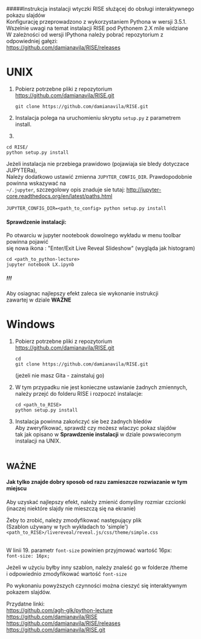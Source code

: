 #####Instrukcja instalacji wtyczki RISE służącej do obsługi interaktywnego pokazu slajdów<br>
Konfigurację przeprowadzono z wykorzystaniem Pythona w wersji 3.5.1.<br>
Wszelnie uwagi na temat instalacji RISE pod Pythonem 2.X mile widziane<br>
W zależności od wersji IPythona należy pobrać repozytorium z odpowiedniej gałęzi:<br>
https://github.com/damianavila/RISE/releases


# UNIX 

1. Pobierz potrzebne pliki z repozytorium https://github.com/damianavila/RISE.git<br>
   ```
   git clone https://github.com/damianavila/RISE.git
   ```
           
2. Instalacja polega na uruchomieniu skryptu `setup.py` z parametrem install.<br>
3. 
  ```
cd RISE/
python setup.py install
```

   Jeżeli instalacja nie przebiega prawidowo (pojawiaja sie bledy dotyczace JUPYTERa),<br>
   Należy dodatkowo ustawić zmienna `JUPYTER_CONFIG_DIR`. Prawdopodobnie powinna wskazywać na <br>
   `~/.jupyter`, szczegolowy opis znaduje sie tutaj: http://jupyter-core.readthedocs.org/en/latest/paths.html <br><br>
`JUPYTER_CONFIG_DIR=<path_to_config> python setup.py install`<br>


#### Sprawdzenie instalacji:

Po otwarciu w jupyter nootebook dowolnego wykładu w menu toolbar powinna pojawić <br>
się nowa ikona : "Enter/Exit Live Reveal Slideshow" (wygląda jak histogram)<br>
```
cd <path_to_python-lecture>
jupyter notebook LX.ipynb
```

##### !!!
   Aby osiagnac najlepszy efekt zaleca sie wykonanie instrukcji<br>
   zawartej w dziale <b>WAŻNE</b>

# Windows

1. Pobierz potrzebne pliki z repozytorium https://github.com/damianavila/RISE.git<br>
   ```
   cd
   git clone https://github.com/damianavila/RISE.git
   ```
   (jeżeli nie masz Gita - zainstaluj go)<br>
   
2. W tym przypadku nie jest konieczne ustawianie żadnych zmiennych,<br>
   należy przejć do folderu RISE i rozpoczć instalacje:<br>
   ```
   cd <path_to_RISE>
   python setup.py install
   ```
   
3. Instalacja powinna zakończyć sie bez żadnych bledów<br>
   Aby zweryfikować, sprawdź czy możesz wlaczyc pokaz slajdów<br>
   tak jak opisano w <b>Sprawdzenie instalacji</b> w dziale powswieconym<br>
   instalacji na UNIX.<br><br>


## WAŻNE
#### Jak tylko znajde dobry sposob od razu zamieszcze rozwiazanie w tym miejscu

Aby uzyskać najlepszy efekt, należy zmienić domyślny rozmiar czcionki<br>
(inaczej niektóre slajdy nie mieszczą się na ekranie)


Żeby to zrobić, należy zmodyfikować następujący plik <br>
(Szablon używany w tych wykładach to 'simple')<br>
`<path_to_RISE>/livereveal/reveal.js/css/theme/simple.css`<br><br>


W linii 19. parametr `font-size` powinien przyjmować wartość 16px:<br>
`font-size: 16px;`

Jeżeli w użyciu byłby inny szablon, należy znaleść go w folderze /theme<br>
i odpowiednio zmodyfikować wartość `font-size`

Po wykonaniu powyższych czynności można cieszyć się interaktywnym pokazem slajdów.<br>

Przydatne linki:<br>
https://github.com/agh-glk/python-lecture<br>
https://github.com/damianavila/RISE<br>
https://github.com/damianavila/RISE/releases<br>
https://github.com/damianavila/RISE.git

